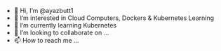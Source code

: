 - 👋 Hi, I’m @ayazbutt1
- 👀 I’m interested in Cloud Computers, Dockers & Kubernetes Learning
- 🌱 I’m currently learning Kubernetes
- 💞️ I’m looking to collaborate on ...
- 📫 How to reach me ...

<!---
ayazbutt1/ayazbutt1 is a ✨ special ✨ repository because its `README.md` (this file) appears on your GitHub profile.
You can click the Preview link to take a look at your changes.
--->
